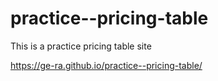 # practice--pricing-table
This is a practice pricing table site

https://ge-ra.github.io/practice--pricing-table/
